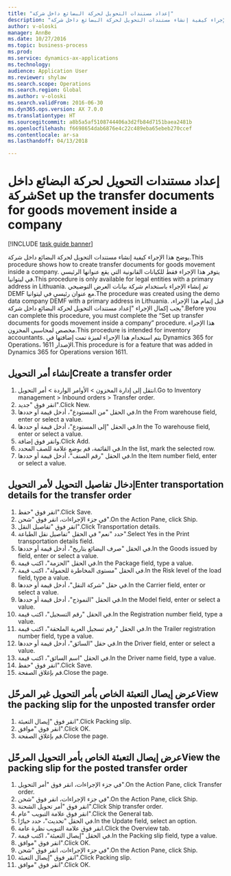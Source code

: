 ```yaml
--- 
title: "إعداد مستندات التحويل لحركة البضائع داخل شركة"
description: "يوضح هذا الإجراء كيفية إنشاء مستندات التحويل لحركة البضائع داخل شركة."
author: v-oloski
manager: AnnBe
ms.date: 10/27/2016
ms.topic: business-process
ms.prod: 
ms.service: dynamics-ax-applications
ms.technology: 
audience: Application User
ms.reviewer: shylaw
ms.search.scope: Operations
ms.search.region: Global
ms.author: v-oloski
ms.search.validFrom: 2016-06-30
ms.dyn365.ops.version: AX 7.0.0
ms.translationtype: HT
ms.sourcegitcommit: a8b5a5af5108744406a3d2fb84d7151baea2481b
ms.openlocfilehash: f6698654dab6876e4c22c489eba65ebeb270ccef
ms.contentlocale: ar-sa
ms.lasthandoff: 04/13/2018

---
```

# <a name="set-up-the-transfer-documents-for-goods-movement-inside-a-company"></a><span data-ttu-id="b79a7-103">إعداد مستندات التحويل لحركة البضائع داخل شركة</span><span class="sxs-lookup"><span data-stu-id="b79a7-103">Set up the transfer documents for goods movement inside a company</span></span>

[!INCLUDE [task guide banner](../../includes/task-guide-banner.md)]

<span data-ttu-id="b79a7-104">يوضح هذا الإجراء كيفية إنشاء مستندات التحويل لحركة البضائع داخل شركة.</span><span class="sxs-lookup"><span data-stu-id="b79a7-104">This procedure shows how to create transfer documents for goods movement inside a company.</span></span> <span data-ttu-id="b79a7-105">يتوفر هذا الإجراء فقط للكيانات القانونية التي يقع عنوانها الرئيسي في ليتوانيا.</span><span class="sxs-lookup"><span data-stu-id="b79a7-105">This procedure is only available for legal entities with a primary address in Lithuania.</span></span> <span data-ttu-id="b79a7-106">تم إنشاء الإجراء باستخدام شركة بيانات العرض التوضيحي DEMF مع عنوان رئيسي في ليتوانيا.</span><span class="sxs-lookup"><span data-stu-id="b79a7-106">The procedure was created using the demo data company DEMF with a primary address in Lithuania.</span></span> <span data-ttu-id="b79a7-107">قبل إتمام هذا الإجراء، يجب إكمال الإجراء "إعداد مستندات التحويل لحركة البضائع داخل شركة".</span><span class="sxs-lookup"><span data-stu-id="b79a7-107">Before you can complete this procedure, you must complete the “Set up transfer documents for goods movement inside a company” procedure.</span></span> <span data-ttu-id="b79a7-108">هذا الإجراء مخصص لمحاسبي المخزون‬.</span><span class="sxs-lookup"><span data-stu-id="b79a7-108">This procedure is intended for inventory accountants.</span></span> <span data-ttu-id="b79a7-109">يتم استخدام هذا الإجراء لميزة تمت إضافتها في Dynamics 365 for Operations، الإصدار 1611.</span><span class="sxs-lookup"><span data-stu-id="b79a7-109">This procedure is for a feature that was added in Dynamics 365 for Operations version 1611.</span></span>


## <a name="create-a-transfer-order"></a><span data-ttu-id="b79a7-110">إنشاء أمر التحويل</span><span class="sxs-lookup"><span data-stu-id="b79a7-110">Create a transfer order</span></span>
1. <span data-ttu-id="b79a7-111">انتقل إلى إدارة المخزون > الأوامر الواردة > أمر التحويل.</span><span class="sxs-lookup"><span data-stu-id="b79a7-111">Go to Inventory management > Inbound orders > Transfer order.</span></span>
2. <span data-ttu-id="b79a7-112">انقر فوق "جديد".</span><span class="sxs-lookup"><span data-stu-id="b79a7-112">Click New.</span></span>
3. <span data-ttu-id="b79a7-113">في الحقل "من المستودع"، أدخل قيمة أو حددها.</span><span class="sxs-lookup"><span data-stu-id="b79a7-113">In the From warehouse field, enter or select a value.</span></span>
4. <span data-ttu-id="b79a7-114">في الحقل "إلى المستودع"، أدخل قيمة أو حددها.</span><span class="sxs-lookup"><span data-stu-id="b79a7-114">In the To warehouse field, enter or select a value.</span></span>
5. <span data-ttu-id="b79a7-115">وانقر فوق إضافة.</span><span class="sxs-lookup"><span data-stu-id="b79a7-115">Click Add.</span></span>
6. <span data-ttu-id="b79a7-116">في القائمة، قم بوضع علامة للصف المحدد.</span><span class="sxs-lookup"><span data-stu-id="b79a7-116">In the list, mark the selected row.</span></span>
7. <span data-ttu-id="b79a7-117">في الحقل "رقم الصنف"، أدخل قيمة أو حددها.</span><span class="sxs-lookup"><span data-stu-id="b79a7-117">In the Item number field, enter or select a value.</span></span>

## <a name="enter-transportation-details-for-the-transfer-order"></a><span data-ttu-id="b79a7-118">إدخال تفاصيل التحويل لأمر التحويل</span><span class="sxs-lookup"><span data-stu-id="b79a7-118">Enter transportation details for the transfer order</span></span>
1. <span data-ttu-id="b79a7-119">انقر فوق "حفظ".</span><span class="sxs-lookup"><span data-stu-id="b79a7-119">Click Save.</span></span>
2. <span data-ttu-id="b79a7-120">في جزء الإجراءات، انقر فوق "شحن".</span><span class="sxs-lookup"><span data-stu-id="b79a7-120">On the Action Pane, click Ship.</span></span>
3. <span data-ttu-id="b79a7-121">انقر فوق "تفاصيل النقل".</span><span class="sxs-lookup"><span data-stu-id="b79a7-121">Click Transportation details.</span></span>
4. <span data-ttu-id="b79a7-122">حدد "نعم" في الحقل "تفاصيل نقل الطباعة".</span><span class="sxs-lookup"><span data-stu-id="b79a7-122">Select Yes in the Print transportation details field.</span></span>
5. <span data-ttu-id="b79a7-123">في الحقل "صرف البضائع بتاريخ"، أدخل قيمة أو حددها.</span><span class="sxs-lookup"><span data-stu-id="b79a7-123">In the Goods issued by field, enter or select a value.</span></span>
6. <span data-ttu-id="b79a7-124">في الحقل "الحزمة"، اكتب قيمة.</span><span class="sxs-lookup"><span data-stu-id="b79a7-124">In the Package field, type a value.</span></span>
7. <span data-ttu-id="b79a7-125">في الحقل "مستوى المخاطرة للحمولة‬"، اكتب قيمة.</span><span class="sxs-lookup"><span data-stu-id="b79a7-125">In the Risk level of the load field, type a value.</span></span>
8. <span data-ttu-id="b79a7-126">في حقل "شركة النقل"، أدخل قيمة أو حددها.</span><span class="sxs-lookup"><span data-stu-id="b79a7-126">In the Carrier field, enter or select a value.</span></span>
9. <span data-ttu-id="b79a7-127">في الحقل "النموذج"، أدخل قيمة أو حددها.</span><span class="sxs-lookup"><span data-stu-id="b79a7-127">In the Model field, enter or select a value.</span></span>
10. <span data-ttu-id="b79a7-128">في الحقل "رقم التسجيل"، اكتب قيمة.</span><span class="sxs-lookup"><span data-stu-id="b79a7-128">In the Registration number field, type a value.</span></span>
11. <span data-ttu-id="b79a7-129">في الحقل "رقم تسجيل العربة الملحقة‬"، اكتب قيمة.</span><span class="sxs-lookup"><span data-stu-id="b79a7-129">In the Trailer registration number field, type a value.</span></span>
12. <span data-ttu-id="b79a7-130">في حقل "السائق"، أدخل قيمة أو حددها.</span><span class="sxs-lookup"><span data-stu-id="b79a7-130">In the Driver field, enter or select a value.</span></span>
13. <span data-ttu-id="b79a7-131">في الحقل "اسم السائق"، اكتب قيمة.</span><span class="sxs-lookup"><span data-stu-id="b79a7-131">In the Driver name field, type a value.</span></span>
14. <span data-ttu-id="b79a7-132">انقر فوق "حفظ".</span><span class="sxs-lookup"><span data-stu-id="b79a7-132">Click Save.</span></span>
15. <span data-ttu-id="b79a7-133">قم بإغلاق الصفحة.</span><span class="sxs-lookup"><span data-stu-id="b79a7-133">Close the page.</span></span>

## <a name="view-the-packing-slip-for-the-unposted-transfer-order"></a><span data-ttu-id="b79a7-134">عرض إيصال التعبئة الخاص بأمر التحويل غير المرحّل</span><span class="sxs-lookup"><span data-stu-id="b79a7-134">View the packing slip for the unposted transfer order</span></span>
1. <span data-ttu-id="b79a7-135">انقر فوق "إيصال التعبئة".</span><span class="sxs-lookup"><span data-stu-id="b79a7-135">Click Packing slip.</span></span>
2. <span data-ttu-id="b79a7-136">انقر فوق "موافق".</span><span class="sxs-lookup"><span data-stu-id="b79a7-136">Click OK.</span></span>
3. <span data-ttu-id="b79a7-137">قم بإغلاق الصفحة.</span><span class="sxs-lookup"><span data-stu-id="b79a7-137">Close the page.</span></span>

## <a name="view-the-packing-slip-for-the-posted-transfer-order"></a><span data-ttu-id="b79a7-138">عرض إيصال التعبئة الخاص بأمر التحويل المرحّل</span><span class="sxs-lookup"><span data-stu-id="b79a7-138">View the packing slip for the posted transfer order</span></span>
1. <span data-ttu-id="b79a7-139">في جزء الإجراءات، انقر فوق "أمر التحويل".</span><span class="sxs-lookup"><span data-stu-id="b79a7-139">On the Action Pane, click Transfer order.</span></span>
2. <span data-ttu-id="b79a7-140">في جزء الإجراءات، انقر فوق "شحن".</span><span class="sxs-lookup"><span data-stu-id="b79a7-140">On the Action Pane, click Ship.</span></span>
3. <span data-ttu-id="b79a7-141">انقر فوق "أمر تحويل الشحنة‬".</span><span class="sxs-lookup"><span data-stu-id="b79a7-141">Click Ship transfer order.</span></span>
4. <span data-ttu-id="b79a7-142">انقر فوق علامة التبويب "عام".</span><span class="sxs-lookup"><span data-stu-id="b79a7-142">Click the General tab.</span></span>
5. <span data-ttu-id="b79a7-143">في الحقل "تحديث"، حدد خيارًا.</span><span class="sxs-lookup"><span data-stu-id="b79a7-143">In the Update field, select an option.</span></span>
6. <span data-ttu-id="b79a7-144">انقر فوق علامة التبويب نظرة عامة.</span><span class="sxs-lookup"><span data-stu-id="b79a7-144">Click the Overview tab.</span></span>
7. <span data-ttu-id="b79a7-145">في الحقل "إيصال التعبئة"، اكتب قيمة.</span><span class="sxs-lookup"><span data-stu-id="b79a7-145">In the Packing slip field, type a value.</span></span>
8. <span data-ttu-id="b79a7-146">انقر فوق "موافق".</span><span class="sxs-lookup"><span data-stu-id="b79a7-146">Click OK.</span></span>
9. <span data-ttu-id="b79a7-147">في جزء الإجراءات، انقر فوق "شحن".</span><span class="sxs-lookup"><span data-stu-id="b79a7-147">On the Action Pane, click Ship.</span></span>
10. <span data-ttu-id="b79a7-148">انقر فوق "إيصال التعبئة".</span><span class="sxs-lookup"><span data-stu-id="b79a7-148">Click Packing slip.</span></span>
11. <span data-ttu-id="b79a7-149">انقر فوق "موافق".</span><span class="sxs-lookup"><span data-stu-id="b79a7-149">Click OK.</span></span>



